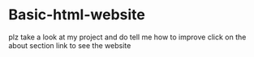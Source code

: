 # Basic-html-website
plz take a look at my project and do tell me how to improve
click on the about section link to see the website 
